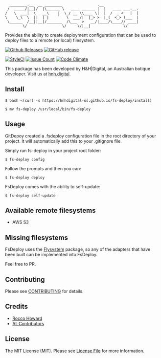 ```
  ________.__  __ ________                .__                
 /  _____/|__|/  |\______ \   ____ ______ |  |   ____ ___.__.
/   \  ___|  \   __\    |  \_/ __ \\____ \|  |  /  _ <   |  |
\    \_\  \  ||  | |    `   \  ___/|  |_> >  |_(  <_> )___  |
 \______  /__||__|/_______  /\___  >   __/|____/\____// ____|
        \/                \/     \/|__|               \/     
```
Provides the ability to create deployment configuration that can be used to deploy files to a remote (or local) filesystem.

[![Github Releases](https://img.shields.io/github/downloads/hnhdigital-os/fs-deploy/latest/total.svg)](https://github.com/hnhdigital-os/fs-deploy) [![GitHub release](https://img.shields.io/github/release/hnhdigital-os/fs-deploy.svg)]()

[![StyleCI](https://styleci.io/repos/96600391/shield?branch=master)](https://styleci.io/repos/96600391) [![Issue Count](https://codeclimate.com/github/hnhdigital-os/fs-deploy/badges/issue_count.svg)](https://codeclimate.com/github/hnhdigital-os/fs-deploy) [![Code Climate](https://codeclimate.com/github/hnhdigital-os/fs-deploy/badges/gpa.svg)](https://codeclimate.com/github/hnhdigital-os/fs-deploy) 

This package has been developed by H&H|Digital, an Australian botique developer. Visit us at [hnh.digital](http://hnh.digital).


## Install

`$ bash <(curl -s https://hnhdigital-os.github.io/fs-deploy/install)`

`$ mv fs-deploy /usr/local/bin/fs-deploy`

## Usage

GitDepoy created a .fsdeploy configuration file in the root directory of your project. It will automatically add this to your .gitignore file.

Simply run fs-deploy in your project root folder:

`$ fs-deploy config`

Follow the prompts and then you can:

`$ fs-deploy deploy`

FsDeploy comes with the ability to self-update:

`$ fs-deploy self-update`

## Available remote filesystems

* AWS S3

## Missing filesystems

FsDeploy uses the [Flysystem](https://github.com/thephpleague?utf8=✓&q=flysystem) package, so any of the adapters that have been built can be implemented into FsDeploy.

Feel free to PR.

## Contributing

Please see [CONTRIBUTING](https://github.com/hnhdigital-os/fs-deploy/blob/master/CONTRIBUTING.md) for details.

## Credits

* [Rocco Howard](https://github.com/therocis)
* [All Contributors](https://github.com/hnhdigital-os/fs-deploy/contributors)

## License

The MIT License (MIT). Please see [License File](https://github.com/hnhdigital-os/fs-deploy/blob/master/LICENSE) for more information.
